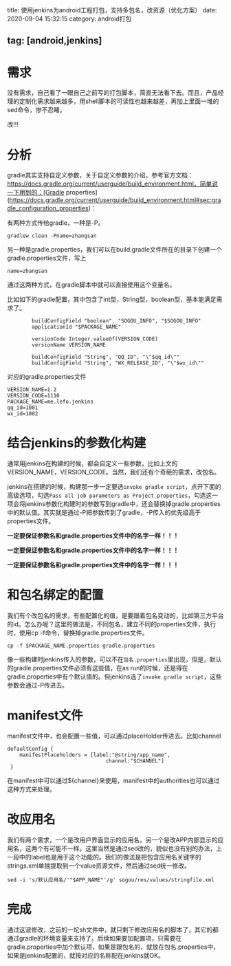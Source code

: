 title: 使用jenkins为android工程打包，支持多包名，改资源（优化方案）
date: 2020-09-04 15:32:15
category: android打包

tag: [android,jenkins]
---

# 需求

没有需求，自己看了一眼自己之前写的打包脚本，简直无法看下去。而且，产品经理的定制化需求越来越多，用shell脚本的可读性也越来越差，再加上里面一堆的sed命令，惨不忍睹。

改!!!

# 分析

gradle其实支持自定义参数，关于自定义参数的介绍，参考官方文档：https://docs.gradle.org/current/userguide/build_environment.html，简单说一下用到的：[Gradle properties](https://docs.gradle.org/current/userguide/build_environment.html#sec:gradle_configuration_properties)：

有两种方式传给gradle，一种是-P。

```
gradlew clean -Pname=zhangsan
```

另一种是gradle.properties，我们可以在build.gradle文件所在的目录下创建一个gradle.properties文件，写上

```name=zhangsan
name=zhangsan
```

通过这两种方式，在gradle脚本中就可以直接使用这个变量名。

<!-- more -->

比如如下的gradle配置，其中包含了int型，String型，boolean型，基本能满足需求了。

```
        buildConfigField "boolean", "SOGOU_INFO", "$SOGOU_INFO"
        applicationId "$PACKAGE_NAME"

        versionCode Integer.valueOf(VERSION_CODE)
        versionName VERSION_NAME

        buildConfigField "String", "QQ_ID", "\"$qq_id\""
        buildConfigField "String", "WX_RELEASE_ID", "\"$wx_id\""
```

对应的gradle.properties文件

```
VERSION_NAME=1.2
VERSION_CODE=1110
PACKAGE_NAME=me.lefo.jenkins
qq_id=1001
wx_id=1002
```



# 结合jenkins的参数化构建

通常用jenkins在构建的时候，都会自定义一些参数，比如上文的VERSION_NAME，VERSION_CODE。当然，我们还有个奇葩的需求，改包名。

jenkins在搭建的时候，构建那一步一定要选`invoke gradle script`，点开下面的高级选项，勾选`Pass all job parameters as Project properties`，勾选这一项会将jenkins参数化构建时的参数写到gradle中，还会替换掉gradle.properties中的默认值。其实就是通过-P把参数传到了gradle，-P传入的优先级高于properties文件。

**一定要保证参数名和gradle.properties文件中的名字一样！！！**

**一定要保证参数名和gradle.properties文件中的名字一样！！！**

**一定要保证参数名和gradle.properties文件中的名字一样！！！**

# 和包名绑定的配置

我们有个改包名的需求，有些配置化的值，是要跟着包名变动的，比如第三方平台的id。怎么办呢？这里的做法是，不同包名，建立不同的properties文件，执行时，使用cp -f命令，替换掉gradle.properties文件。

```
cp -f $PACKAGE_NAME.properties gradle.properties
```

像一些构建时jenkins传入的参数，可以不在`包名.properties`里出现，但是，默认的gradle.properties文件必须有这些值，在as run的时候，还是得在gradle.properties中有个默认值的。但jenkins选了`invoke gradle script`，这些参数会通过-P传进去。

# manifest文件

manifest文件中，也会配置一些值，可以通过placeHolder传进去。比如channel

```
defaultConfig {
	manifestPlaceholders = [label:"@string/app_name",
                                channel:"$CHANNEL"]
 }
```

在manifest中可以通过${channel}来使用，manifest中的authorities也可以通过这种方式来处理。



# 改应用名

我们有两个需求，一个是改用户界面显示的应用名，另一个是改APP内部显示的应用名，这两个有可能不一样。这里当然是通过sed改的，貌似也没有别的办法，上一段中的label也是用于这个功能的。我们的做法是把包含应用名关键字的strings.xml单独提取到一个value资源文件，然后通过sed统一修改。

```
sed -i 's/默认应用名/'"$APP_NAME"'/g' sogou/res/values/stringfile.xml
```



# 完成

通过这波修改，之前的一坨sh文件中，就只剩下修改应用名的脚本了，其它的都通过gradle的环境变量来支持了。后续如果要加配置项，只需要在gradle.properties中加个默认项，如果是跟包名的，就放在包名.properties中，如果是jenkins配置的，就按对应的名称配在jenkins就OK。







